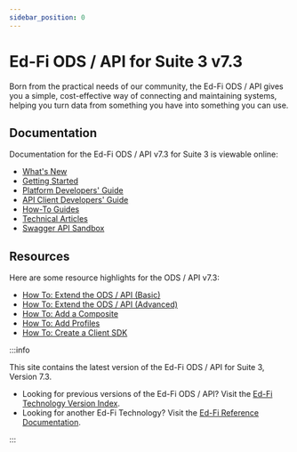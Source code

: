 ```yaml
---
sidebar_position: 0
---
```


# Ed-Fi ODS / API for Suite 3 v7.3

Born from the practical needs of our community, the Ed-Fi ODS / API gives you a
simple, cost-effective way of connecting and maintaining systems, helping you
turn data from something you have into something you can use.

## Documentation

Documentation for the Ed-Fi ODS / API v7.3 for Suite 3 is viewable online:

* [What's New](./whats-new)
* [Getting Started](./getting-started)
* [Platform Developers'
    Guide](./platform-dev-guide)
* [API Client Developers'
    Guide](./client-developers-guide/readme.md)
* [How-To Guides](./how-to-guides)
* [Technical
    Articles](./technical-articles)
* [Swagger API Sandbox](https://api.ed-fi.org/)

## Resources

Here are some resource highlights for the ODS / API v7.3:

* [How To: Extend the ODS / API
    (Basic)](./how-to-guides/how-to-extend-the-ed-fi-ods-api-alternative-education-program-example.md)
* [How To: Extend the ODS / API
    (Advanced)](./how-to-guides/how-to-extend-the-ed-fi-ods-api-student-transcript-example.md)
* [How To: Add a
    Composite](./how-to-guides/how-to-add-api-composites-to-the-ed-fi-ods-api-solution.md)
* [How To: Add
    Profiles](./how-to-guides/how-to-add-profiles-to-the-ed-fi-ods-api.md)
* [How To: Create a Client
    SDK](./client-developers-guide/using-code-generation-to-create-an-sdk.md)

:::info

This site contains the latest version of the Ed-Fi ODS / API for Suite 3,
Version 7.3.

* Looking for previous versions of the Ed-Fi ODS / API? Visit the [Ed-Fi
  Technology Version
  Index](https://edfi.atlassian.net/wiki/spaces/ETKB/pages/20875717/Ed-Fi+Technology+Version+Index#Ed-FiTechnologyVersionIndex-Data-Standard).
* Looking for another Ed-Fi Technology? Visit the [Ed-Fi Reference Documentation](/reference).

:::
